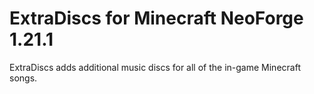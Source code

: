 # ExtraDiscs for Minecraft NeoForge 1.21.1

ExtraDiscs adds additional music discs for all of the in-game Minecraft songs.

